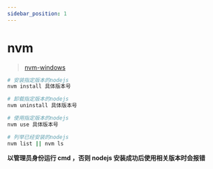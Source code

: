 ```yaml
---
sidebar_position: 1
---
```


# nvm

> [nvm-windows](https://github.com/coreybutler/nvm-windows)

```bash
# 安装指定版本的nodejs
nvm install 具体版本号

# 卸载指定版本的nodejs
nvm uninstall 具体版本号

# 使用指定版本的nodejs
nvm use 具体版本号

# 列举已经安装的nodejs
nvm list || nvm ls
```

**以管理员身份运行 cmd ，否则 nodejs 安装成功后使用相关版本时会报错**
